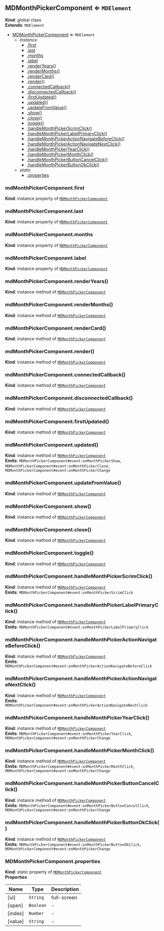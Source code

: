 <a name="MDMonthPickerComponent"></a>

## MDMonthPickerComponent ⇐ <code>MDElement</code>

**Kind**: global class  
**Extends**: <code>MDElement</code>

-   [MDMonthPickerComponent](#MDMonthPickerComponent) ⇐ <code>MDElement</code>
    -   _instance_
        -   [.first](#MDMonthPickerComponent+first)
        -   [.last](#MDMonthPickerComponent+last)
        -   [.months](#MDMonthPickerComponent+months)
        -   [.label](#MDMonthPickerComponent+label)
        -   [.renderYears()](#MDMonthPickerComponent+renderYears)
        -   [.renderMonths()](#MDMonthPickerComponent+renderMonths)
        -   [.renderCard()](#MDMonthPickerComponent+renderCard)
        -   [.render()](#MDMonthPickerComponent+render)
        -   [.connectedCallback()](#MDMonthPickerComponent+connectedCallback)
        -   [.disconnectedCallback()](#MDMonthPickerComponent+disconnectedCallback)
        -   [.firstUpdated()](#MDMonthPickerComponent+firstUpdated)
        -   [.updated()](#MDMonthPickerComponent+updated)
        -   [.updateFromValue()](#MDMonthPickerComponent+updateFromValue)
        -   [.show()](#MDMonthPickerComponent+show)
        -   [.close()](#MDMonthPickerComponent+close)
        -   [.toggle()](#MDMonthPickerComponent+toggle)
        -   [.handleMonthPickerScrimClick()](#MDMonthPickerComponent+handleMonthPickerScrimClick)
        -   [.handleMonthPickerLabelPrimaryClick()](#MDMonthPickerComponent+handleMonthPickerLabelPrimaryClick)
        -   [.handleMonthPickerActionNavigateBeforeClick()](#MDMonthPickerComponent+handleMonthPickerActionNavigateBeforeClick)
        -   [.handleMonthPickerActionNavigateNextClick()](#MDMonthPickerComponent+handleMonthPickerActionNavigateNextClick)
        -   [.handleMonthPickerYearClick()](#MDMonthPickerComponent+handleMonthPickerYearClick)
        -   [.handleMonthPickerMonthClick()](#MDMonthPickerComponent+handleMonthPickerMonthClick)
        -   [.handleMonthPickerButtonCancelClick()](#MDMonthPickerComponent+handleMonthPickerButtonCancelClick)
        -   [.handleMonthPickerButtonOkClick()](#MDMonthPickerComponent+handleMonthPickerButtonOkClick)
    -   _static_
        -   [.properties](#MDMonthPickerComponent.properties)

<a name="MDMonthPickerComponent+first"></a>

### mdMonthPickerComponent.first

**Kind**: instance property of [<code>MDMonthPickerComponent</code>](#MDMonthPickerComponent)  
<a name="MDMonthPickerComponent+last"></a>

### mdMonthPickerComponent.last

**Kind**: instance property of [<code>MDMonthPickerComponent</code>](#MDMonthPickerComponent)  
<a name="MDMonthPickerComponent+months"></a>

### mdMonthPickerComponent.months

**Kind**: instance property of [<code>MDMonthPickerComponent</code>](#MDMonthPickerComponent)  
<a name="MDMonthPickerComponent+label"></a>

### mdMonthPickerComponent.label

**Kind**: instance property of [<code>MDMonthPickerComponent</code>](#MDMonthPickerComponent)  
<a name="MDMonthPickerComponent+renderYears"></a>

### mdMonthPickerComponent.renderYears()

**Kind**: instance method of [<code>MDMonthPickerComponent</code>](#MDMonthPickerComponent)  
<a name="MDMonthPickerComponent+renderMonths"></a>

### mdMonthPickerComponent.renderMonths()

**Kind**: instance method of [<code>MDMonthPickerComponent</code>](#MDMonthPickerComponent)  
<a name="MDMonthPickerComponent+renderCard"></a>

### mdMonthPickerComponent.renderCard()

**Kind**: instance method of [<code>MDMonthPickerComponent</code>](#MDMonthPickerComponent)  
<a name="MDMonthPickerComponent+render"></a>

### mdMonthPickerComponent.render()

**Kind**: instance method of [<code>MDMonthPickerComponent</code>](#MDMonthPickerComponent)  
<a name="MDMonthPickerComponent+connectedCallback"></a>

### mdMonthPickerComponent.connectedCallback()

**Kind**: instance method of [<code>MDMonthPickerComponent</code>](#MDMonthPickerComponent)  
<a name="MDMonthPickerComponent+disconnectedCallback"></a>

### mdMonthPickerComponent.disconnectedCallback()

**Kind**: instance method of [<code>MDMonthPickerComponent</code>](#MDMonthPickerComponent)  
<a name="MDMonthPickerComponent+firstUpdated"></a>

### mdMonthPickerComponent.firstUpdated()

**Kind**: instance method of [<code>MDMonthPickerComponent</code>](#MDMonthPickerComponent)  
<a name="MDMonthPickerComponent+updated"></a>

### mdMonthPickerComponent.updated()

**Kind**: instance method of [<code>MDMonthPickerComponent</code>](#MDMonthPickerComponent)  
**Emits**: <code>MDMonthPickerComponent#event:onMonthPickerShow</code>, <code>MDMonthPickerComponent#event:onMonthPickerClose</code>, <code>MDMonthPickerComponent#event:onMonthPickerChange</code>  
<a name="MDMonthPickerComponent+updateFromValue"></a>

### mdMonthPickerComponent.updateFromValue()

**Kind**: instance method of [<code>MDMonthPickerComponent</code>](#MDMonthPickerComponent)  
<a name="MDMonthPickerComponent+show"></a>

### mdMonthPickerComponent.show()

**Kind**: instance method of [<code>MDMonthPickerComponent</code>](#MDMonthPickerComponent)  
<a name="MDMonthPickerComponent+close"></a>

### mdMonthPickerComponent.close()

**Kind**: instance method of [<code>MDMonthPickerComponent</code>](#MDMonthPickerComponent)  
<a name="MDMonthPickerComponent+toggle"></a>

### mdMonthPickerComponent.toggle()

**Kind**: instance method of [<code>MDMonthPickerComponent</code>](#MDMonthPickerComponent)  
<a name="MDMonthPickerComponent+handleMonthPickerScrimClick"></a>

### mdMonthPickerComponent.handleMonthPickerScrimClick()

**Kind**: instance method of [<code>MDMonthPickerComponent</code>](#MDMonthPickerComponent)  
**Emits**: <code>MDMonthPickerComponent#event:onMonthPickerScrimClick</code>  
<a name="MDMonthPickerComponent+handleMonthPickerLabelPrimaryClick"></a>

### mdMonthPickerComponent.handleMonthPickerLabelPrimaryClick()

**Kind**: instance method of [<code>MDMonthPickerComponent</code>](#MDMonthPickerComponent)  
**Emits**: <code>MDMonthPickerComponent#event:onMonthPickerLabelPrimaryClick</code>  
<a name="MDMonthPickerComponent+handleMonthPickerActionNavigateBeforeClick"></a>

### mdMonthPickerComponent.handleMonthPickerActionNavigateBeforeClick()

**Kind**: instance method of [<code>MDMonthPickerComponent</code>](#MDMonthPickerComponent)  
**Emits**: <code>MDMonthPickerComponent#event:onMonthPickerActionNavigateBeforeClick</code>  
<a name="MDMonthPickerComponent+handleMonthPickerActionNavigateNextClick"></a>

### mdMonthPickerComponent.handleMonthPickerActionNavigateNextClick()

**Kind**: instance method of [<code>MDMonthPickerComponent</code>](#MDMonthPickerComponent)  
**Emits**: <code>MDMonthPickerComponent#event:onMonthPickerActionNavigateNextClick</code>  
<a name="MDMonthPickerComponent+handleMonthPickerYearClick"></a>

### mdMonthPickerComponent.handleMonthPickerYearClick()

**Kind**: instance method of [<code>MDMonthPickerComponent</code>](#MDMonthPickerComponent)  
**Emits**: <code>MDMonthPickerComponent#event:onMonthPickerYearClick</code>, <code>MDMonthPickerComponent#event:onMonthPickerChange</code>  
<a name="MDMonthPickerComponent+handleMonthPickerMonthClick"></a>

### mdMonthPickerComponent.handleMonthPickerMonthClick()

**Kind**: instance method of [<code>MDMonthPickerComponent</code>](#MDMonthPickerComponent)  
**Emits**: <code>MDMonthPickerComponent#event:onMonthPickerMonthClick</code>, <code>MDMonthPickerComponent#event:onMonthPickerChange</code>  
<a name="MDMonthPickerComponent+handleMonthPickerButtonCancelClick"></a>

### mdMonthPickerComponent.handleMonthPickerButtonCancelClick()

**Kind**: instance method of [<code>MDMonthPickerComponent</code>](#MDMonthPickerComponent)  
**Emits**: <code>MDMonthPickerComponent#event:onMonthPickerButtonCancelClick</code>, <code>MDMonthPickerComponent#event:onMonthPickerChange</code>  
<a name="MDMonthPickerComponent+handleMonthPickerButtonOkClick"></a>

### mdMonthPickerComponent.handleMonthPickerButtonOkClick()

**Kind**: instance method of [<code>MDMonthPickerComponent</code>](#MDMonthPickerComponent)  
**Emits**: <code>MDMonthPickerComponent#event:onMonthPickerButtonOkClick</code>, <code>MDMonthPickerComponent#event:onMonthPickerChange</code>  
<a name="MDMonthPickerComponent.properties"></a>

### MDMonthPickerComponent.properties

**Kind**: static property of [<code>MDMonthPickerComponent</code>](#MDMonthPickerComponent)  
**Properties**

| Name    | Type                 | Description |
| ------- | -------------------- | ----------- |
| [ui]    | <code>String</code>  | full-screen |
| [open]  | <code>Boolean</code> | -           |
| [index] | <code>Number</code>  | -           |
| [value] | <code>String</code>  | -           |
